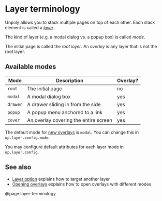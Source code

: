 Layer terminology
=================

Unpoly allows you to stack multiple pages on top of each other.
Each stack element is called a [*layer*](/up.layer).

The kind of layer (e.g. a modal dialog vs. a popup box) is called *mode*.

The initial page is called the *root layer*.
An *overlay* is any layer that is not the root layer.

Available modes
---------------

| Mode      | Description                           | Overlay? |
| --------- | ------------------------------------- |----------|
| `root`    | The initial page                      | no       |
| `modal`   | A modal dialog box                    | yes      |
| `drawer`  | A drawer sliding in from the side     | yes      |
| `popup`   | A popup menu anchored to a link       | yes      |
| `cover`   | An overlay covering the entire screen | yes      |

The default mode for [new overlays](/up-layer-new) is `modal`.
You can change this in `up.layer.config.mode`.

You may configure default attributes for each layer mode in `up.layer.config`.


See also
--------

- [Layer option](/layer-option) explains how to target another layer
- [Opening overlays](/opening-overlays) explains how to open overlays with different modes


@page layer-terminology
